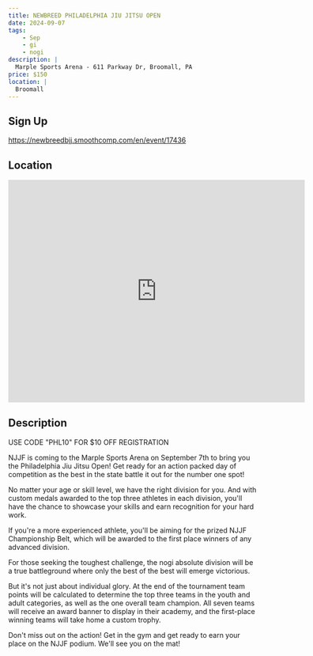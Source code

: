 ```yaml
---
title: NEWBREED PHILADELPHIA JIU JITSU OPEN
date: 2024-09-07
tags:
    - Sep
    - gi 
    - nogi 
description: |
  Marple Sports Arena - 611 Parkway Dr, Broomall, PA
price: $150
location: |
  Broomall
---
```

## Sign Up
https://newbreedbjj.smoothcomp.com/en/event/17436

## Location
<iframe src="https://www.google.com/maps/embed?pb=!1m18!1m12!1m3!1d12345.6789!2d-75.3385760!3d39.9609512!2m3!1f0!2f0!3f0!3m2!1i1024!2i768!4f13.1!3m3!1m2!1s0x0%3A0x0!2z39.9609512!5e0!3m2!1sen!2sus!4v1234567890" width="600" height="450" style="border:0;" allowfullscreen="" loading="lazy"></iframe>

## Description
USE CODE "PHL10" FOR $10 OFF REGISTRATION


NJJF is coming to the Marple Sports Arena on September 7th to bring you the Philadelphia Jiu Jitsu Open! Get ready for an action packed day of competition as the best in the state battle it out for the number one spot!


No matter your age or skill level, we have the right division for you.
And with custom medals awarded to the top three athletes in
each division, you'll have the chance to showcase your skills and earn
recognition for your hard work.


If you're a more experienced athlete, you'll be aiming for the prized
NJJF Championship Belt, which will be awarded to the first place winners
of any advanced division.


For those seeking the toughest challenge, the nogi absolute division
will be a true battleground where only the best of the best will emerge
victorious.


But it's not just about individual glory. At the end of the tournament
team points will be calculated to determine the top three teams in the
youth and adult categories, as well as the one overall team champion.
All seven teams will receive an award banner to display in their
academy, and the first-place winning teams will take home a custom
trophy.


Don't miss out on the action! Get in the gym and get ready to earn your place on the NJJF podium.
We'll see you on the mat!